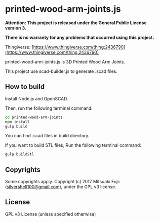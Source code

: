 # printed-wood-arm-joints.js

**Attention: This project is released under the General Public License version 3.**

**There is no warranty for any problems that occurred using this project.**

Thingiverse:
[https://www.thingiverse.com/thing:2436790](https://www.thingiverse.com/thing:2436790)

printed-wood-arm-joints.js is 3D Printed Wood Arm Joints.

This project use scad-builder.js to generate .scad files.


## How to build

Install Node.js and OpenSCAD.

Then, run the following terminal command:

```bash
cd printed-wood-arm-joints
npm install
gulp build
```

You can find .scad files in build directory.

If you want to build STL files, Run the following terminal command:

```bash
gulp buildStl
```



## Copyrights

Some copyrights apply. Copyright (c) 2017 Mitsuaki Fujii (silvershell100@gmail.com), under the GPL v3 license. 


## License

GPL v3 License (unless specified otherwise)